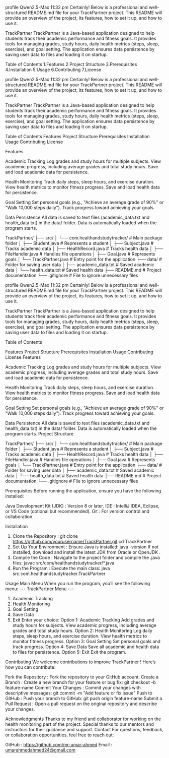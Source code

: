 profile
Qwen2.5-Max
11:32 pm
Certainly! Below is a professional and well-structured README.md file for your TrackPartner project. This README will provide an overview of the project, its features, how to set it up, and how to use it.

TrackPartner
TrackPartner is a Java-based application designed to help students track their academic performance and fitness goals. It provides tools for managing grades, study hours, daily health metrics (steps, sleep, exercise), and goal setting. The application ensures data persistence by saving user data to files and loading it on startup.

Table of Contents
1.Features
2.Project Structure
3.Prerequisites
4.Installation
5.Usage
6.Contributing
7.License

profile
Qwen2.5-Max
11:32 pm
Certainly! Below is a professional and well-structured README.md file for your TrackPartner project. This README will provide an overview of the project, its features, how to set it up, and how to use it.

TrackPartner
TrackPartner is a Java-based application designed to help students track their academic performance and fitness goals. It provides tools for managing grades, study hours, daily health metrics (steps, sleep, exercise), and goal setting. The application ensures data persistence by saving user data to files and loading it on startup.

Table of Contents
Features
Project Structure
Prerequisites
Installation
Usage
Contributing
License

Features

Academic Tracking
Log grades and study hours for multiple subjects.
View academic progress, including average grades and total study hours.
Save and load academic data for persistence.

Health Monitoring
Track daily steps, sleep hours, and exercise duration.
View health metrics to monitor fitness progress.
Save and load health data for persistence.

Goal Setting
Set personal goals (e.g., "Achieve an average grade of 90%" or "Walk 10,000 steps daily").
Track progress toward achieving your goals.

Data Persistence
All data is saved to text files (academic_data.txt and health_data.txt) in the data/ folder.
Data is automatically loaded when the program starts.


TrackPartner/
├── src/
│   └── com.healthandstudytracker/         # Main package folder
│       ├── Student.java                   # Represents a student
│       ├── Subject.java                   # Tracks academic data
│       ├── HealthRecord.java              # Tracks health data
│       ├── FileHandler.java               # Handles file operations
│       ├── Goal.java                      # Represents goals
│       └── TrackPartner.java              # Entry point for the application
├── data/                                  # Folder for saving user data
│   ├── academic_data.txt                  # Saved academic data
│   └── health_data.txt                    # Saved health data
├── README.md                              # Project documentation
└── .gitignore                             # File to ignore unnecessary files

profile
Qwen2.5-Max
11:32 pm
Certainly! Below is a professional and well-structured README.md file for your TrackPartner project. This README will provide an overview of the project, its features, how to set it up, and how to use it.

TrackPartner
TrackPartner is a Java-based application designed to help students track their academic performance and fitness goals. It provides tools for managing grades, study hours, daily health metrics (steps, sleep, exercise), and goal setting. The application ensures data persistence by saving user data to files and loading it on startup.

Table of Contents

Features
Project Structure
Prerequisites
Installation
Usage
Contributing
License
Features

Academic Tracking
Log grades and study hours for multiple subjects.
View academic progress, including average grades and total study hours.
Save and load academic data for persistence.

Health Monitoring
Track daily steps, sleep hours, and exercise duration.
View health metrics to monitor fitness progress.
Save and load health data for persistence.

Goal Setting
Set personal goals (e.g., "Achieve an average grade of 90%" or "Walk 10,000 steps daily").
Track progress toward achieving your goals.

Data Persistence
All data is saved to text files (academic_data.txt and health_data.txt) in the data/ folder.
Data is automatically loaded when the program starts.
Project Structure

TrackPartner/
├── src/
│   └── com.healthandstudytracker/         # Main package folder
│       ├── Student.java                   # Represents a student
│       ├── Subject.java                   # Tracks academic data
│       ├── HealthRecord.java              # Tracks health data
│       ├── FileHandler.java               # Handles file operations
│       ├── Goal.java                      # Represents goals
│       └── TrackPartner.java              # Entry point for the application
├── data/                                  # Folder for saving user data
│   ├── academic_data.txt                  # Saved academic data
│   └── health_data.txt                    # Saved health data
├── README.md                              # Project documentation
└── .gitignore                             # File to ignore unnecessary files


Prerequisites
Before running the application, ensure you have the following installed:

Java Development Kit (JDK) : Version 8 or later.
IDE : IntelliJ IDEA, Eclipse, or VS Code (optional but recommended).
Git : For version control and collaboration.

Installation
1. Clone the Repository : git clone https://github.com/yourusername/TrackPartner.git
cd TrackPartner
2. Set Up Your Environment :
Ensure Java is installed: java -version
If not installed, download and install the latest JDK from Oracle or OpenJDK .
3. Compile the Code :
Navigate to the project folder and compile the .java files:
javac src/com/healthandstudytracker/*.java
4. Run the Program :
Execute the main class:  java src.com.healthandstudytracker.TrackPartner

Usage
Main Menu
When you run the program, you’ll see the following menu:
--- TrackPartner Menu ---
1. Academic Tracking
2. Health Monitoring
3. Goal Setting
4. Save Data
5. Exit
Enter your choice:
Option 1: Academic Tracking
Add grades and study hours for subjects.
View academic progress, including average grades and total study hours.
Option 2: Health Monitoring
Log daily steps, sleep hours, and exercise duration.
View health metrics to monitor fitness progress.
Option 3: Goal Setting
Set personal goals and track progress.
Option 4: Save Data
Save all academic and health data to files for persistence.
Option 5: Exit
Exit the program.

Contributing
We welcome contributions to improve TrackPartner ! Here’s how you can contribute:

Fork the Repository :
Fork the repository to your GitHub account.
Create a Branch :
Create a new branch for your feature or bug fix:  git checkout -b feature-name
Commit Your Changes :
Commit your changes with descriptive messages:
git commit -m "Add feature or fix issue"
Push to GitHub :
Push your branch to GitHub:  git push origin feature-name
Submit a Pull Request :
Open a pull request on the original repository and describe your changes.

Acknowledgments
Thanks to my friend and collaborator for working on the health monitoring part of the project.
Special thanks to our mentors and instructors for their guidance and support.
Contact
For questions, feedback, or collaboration opportunities, feel free to reach out:

GitHub : https://github.com/mr-umar-ahmed
Email : umarahmedahmed24@gmail.com


